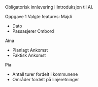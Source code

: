 Obligatorisk innlevering i Introduksjon til AI. 

Oppgave 1 
 Valgte features:
 Majdi
 - Dato
 - Passasjerer Ombord
 
 
 Aina
 - Planlagt Ankomst
 - Faktisk Ankomst
  
  
 Pia
 - Antall turer fordelt i kommunene
 - Områder fordelt på linjeretninger
